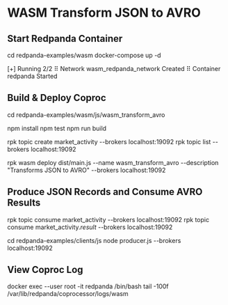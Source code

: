 # WASM Transform JSON to AVRO

## Start Redpanda Container

cd redpanda-examples/wasm
docker-compose up -d

[+] Running 2/2
 ⠿ Network wasm_redpanda_network  Created
 ⠿ Container redpanda             Started

## Build & Deploy Coproc

cd redpanda-examples/wasm/js/wasm_transform_avro

npm install
npm test
npm run build

rpk topic create market_activity --brokers localhost:19092
rpk topic list --brokers localhost:19092

rpk wasm deploy dist/main.js --name wasm_transform_avro --description "Transforms JSON to AVRO" --brokers localhost:19092

## Produce JSON Records and Consume AVRO Results

rpk topic consume market_activity --brokers localhost:19092
rpk topic consume market_activity._result_ --brokers localhost:19092

cd redpanda-examples/clients/js
node producer.js --brokers localhost:19092

## View Coproc Log

docker exec --user root -it redpanda /bin/bash
tail -100f /var/lib/redpanda/coprocessor/logs/wasm
